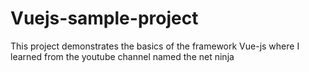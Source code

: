 # Vuejs-sample-project
This project demonstrates the basics of the framework Vue-js where I learned from the youtube channel named the net ninja
